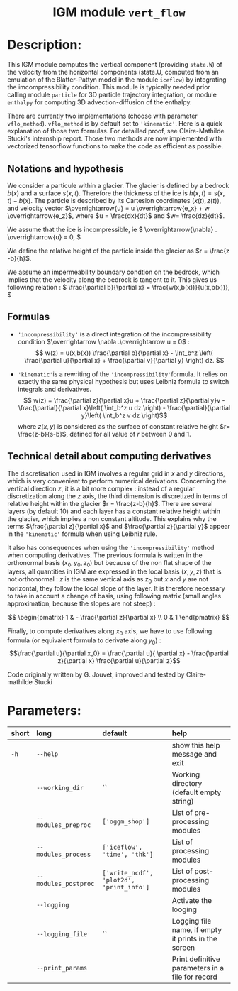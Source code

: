 ### <h1 align="center" id="title">IGM module `vert_flow` </h1>

# Description:

This IGM module computes the vertical component (providing `state.W`) of the velocity from the horizontal components (state.U, computed from an emulation of the Blatter-Pattyn model in the module `iceflow`) by integrating the imcompressibility condition. This module is typically needed prior calling module `particle` for 3D particle trajectory integration, or module `enthalpy` for computing 3D advection-diffusion of the enthalpy.

There are currently two implementations (choose with parameter `vflo_method`). `vflo_method` is by default set to `'kinematic'`.
Here is a quick explanation of those two formulas. For detailled proof, see Claire-Mathilde Stucki's internship report. Those two methods are now implemented with vectorized tensorflow functions to make the code as efficient as possible.

## Notations and hypothesis

We consider a particule within a glacier. 
The glacier is defined by a bedrock $b(x)$ and a surface $s(x,t)$. 
Therefore the thickness of the ice is $h(x,t) = s(x,t) - b(x)$. 
The particle is described by its Cartesion coordinates $(x(t), z(t))$, and velocity vector $\overrightarrow{u} = u \overrightarrow{e_x} + w \overrightarrow{e_z}$, where $u = \frac{dx}{dt}$ and $w= \frac{dz}{dt}$.

We assume that the ice is incompressible, ie 
$
	\overrightarrow{\nabla} . \overrightarrow{u} = 0,
$

We define the relative height of the particle inside the glacier as $r = \frac{z -b}{h}$.

We assume an impermeability boundary condtion on the bedrock, which implies that the velocity along the bedrock is tangent to it. This gives us following relation :
$
	\frac{\partial b}{\partial x} = \frac{w(x,b(x))}{u(x,b(x))},
$

## Formulas

- `'incompressibility'` is a direct integration of the incompressibility condition $\overrightarrow \nabla .\overrightarrow u = 0$ :
$$ w(z) =  u(x,b(x)) \frac{\partial b}{\partial x} - \int_b^z \left( \frac{\partial u}{\partial x} + \frac{\partial v}{\partial y} \right) dz. $$

- `'kinematic'`is a rewriting of the `'incompressibility'`formula. It relies on exactly the same physical hypothesis but uses Leibniz formula to switch integrals and derivatives.
$$ w(z) = \frac{\partial z}{\partial x}u + \frac{\partial z}{\partial y}v - \frac{\partial}{\partial x}\left( \int_b^z u dz \right) - \frac{\partial}{\partial y}\left( \int_b^z v dz \right)$$
where $z(x,y)$ is considered as the surface of constant relative height $r= \frac{z-b}{s-b}$, defined for all value of $r$ between 0 and 1.

## Technical detail about computing derivatives

The discretisation used in IGM involves a regular grid in $x$ and $y$ directions, which is very convenient to perform numerical derivations. Concerning the vertical direction $z$, it is a bit more complex : instead of a regular discretization along the $z$ axis, the third dimension is discretized in terms of relative height within the glacier $r = \frac{z-b}{h}$. There are several layers (by default 10) and each layer has a constant relative height within the glacier, which implies a non constant altitude. This explains why the terms $\frac{\partial z}{\partial x}$ and $\frac{\partial z}{\partial y}$ appear in the `'kinematic'` formula when using Leibniz rule. 

It also has consequences when using the `'incompressibility'` method when computing derivatives. The previous formula is written in the orthonormal basis $(x_0,y_0,z_0)$ but because of the non flat shape of the layers, all quantities in IGM are expressed in the local basis $(x,y,z)$ that is not orthonormal : $z$ is the same vertical axis as $z_0$ but $x$ and $y$ are not horizontal, they follow the local slope of the layer. It is therefore necessary to take in account a change of basis, using following matrix (small angles approximation, because the slopes are not steep) :

$$ \begin{pmatrix}
1 & - \frac{\partial z}{\partial x} \\
0 & 1
\end{pmatrix} $$

Finally, to compute derivatives along $x_0$ axis, we have to use following formula (or equivalent formula to derivate along $y_0$) :
$$\frac{\partial u}{\partial x_0} = \frac{\partial u}{ \partial x} - \frac{\partial z}{\partial x} \frac{\partial u}{\partial z}$$

Code originally written by G. Jouvet, improved and tested by Claire-mathilde Stucki
 
# Parameters: 


|short|long|default|help|
| :--- | :--- | :--- | :--- |
|`-h`|`--help`||show this help message and exit|
||`--working_dir`|``|Working directory (default empty string)|
||`--modules_preproc`|`['oggm_shop']`|List of pre-processing modules|
||`--modules_process`|`['iceflow', 'time', 'thk']`|List of processing modules|
||`--modules_postproc`|`['write_ncdf', 'plot2d', 'print_info']`|List of post-processing modules|
||`--logging`||Activate the looging|
||`--logging_file`|``|Logging file name, if empty it prints in the screen|
||`--print_params`||Print definitive parameters in a file for record|
